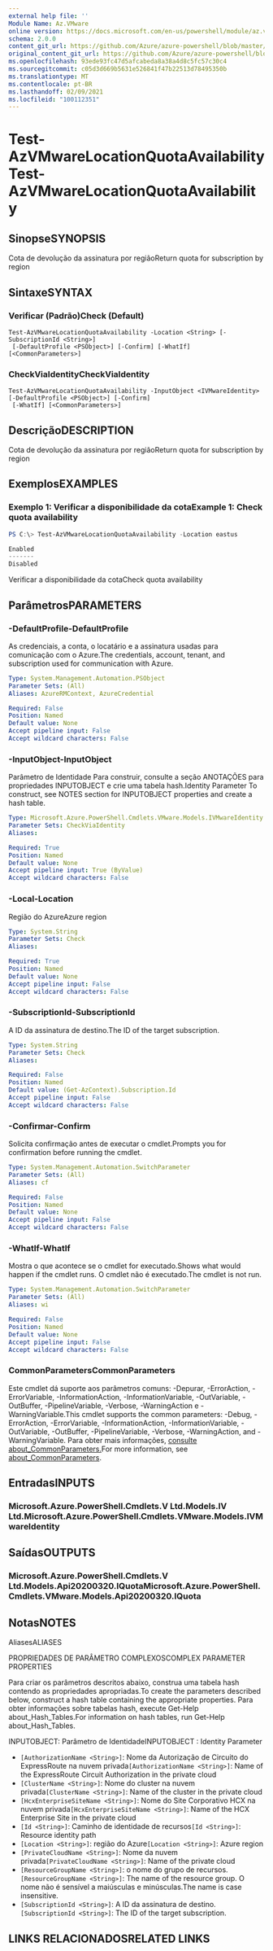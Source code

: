 ```yaml
---
external help file: ''
Module Name: Az.VMware
online version: https://docs.microsoft.com/en-us/powershell/module/az.vmware/test-azvmwarelocationquotaavailability
schema: 2.0.0
content_git_url: https://github.com/Azure/azure-powershell/blob/master/src/VMware/help/Test-AzVMwareLocationQuotaAvailability.md
original_content_git_url: https://github.com/Azure/azure-powershell/blob/master/src/VMware/help/Test-AzVMwareLocationQuotaAvailability.md
ms.openlocfilehash: 93ede93fc47d5afcabeda8a38a4d8c5fc57c30c4
ms.sourcegitcommit: c05d3d669b5631e526841f47b22513d78495350b
ms.translationtype: MT
ms.contentlocale: pt-BR
ms.lasthandoff: 02/09/2021
ms.locfileid: "100112351"
---
```

# <span data-ttu-id="84a8e-101">Test-AzVMwareLocationQuotaAvailability</span><span class="sxs-lookup"><span data-stu-id="84a8e-101">Test-AzVMwareLocationQuotaAvailability</span></span>

## <span data-ttu-id="84a8e-102">Sinopse</span><span class="sxs-lookup"><span data-stu-id="84a8e-102">SYNOPSIS</span></span>
<span data-ttu-id="84a8e-103">Cota de devolução da assinatura por região</span><span class="sxs-lookup"><span data-stu-id="84a8e-103">Return quota for subscription by region</span></span>

## <span data-ttu-id="84a8e-104">Sintaxe</span><span class="sxs-lookup"><span data-stu-id="84a8e-104">SYNTAX</span></span>

### <span data-ttu-id="84a8e-105">Verificar (Padrão)</span><span class="sxs-lookup"><span data-stu-id="84a8e-105">Check (Default)</span></span>
```
Test-AzVMwareLocationQuotaAvailability -Location <String> [-SubscriptionId <String>]
 [-DefaultProfile <PSObject>] [-Confirm] [-WhatIf] [<CommonParameters>]
```

### <span data-ttu-id="84a8e-106">CheckViaIdentity</span><span class="sxs-lookup"><span data-stu-id="84a8e-106">CheckViaIdentity</span></span>
```
Test-AzVMwareLocationQuotaAvailability -InputObject <IVMwareIdentity> [-DefaultProfile <PSObject>] [-Confirm]
 [-WhatIf] [<CommonParameters>]
```

## <span data-ttu-id="84a8e-107">Descrição</span><span class="sxs-lookup"><span data-stu-id="84a8e-107">DESCRIPTION</span></span>
<span data-ttu-id="84a8e-108">Cota de devolução da assinatura por região</span><span class="sxs-lookup"><span data-stu-id="84a8e-108">Return quota for subscription by region</span></span>

## <span data-ttu-id="84a8e-109">Exemplos</span><span class="sxs-lookup"><span data-stu-id="84a8e-109">EXAMPLES</span></span>

### <span data-ttu-id="84a8e-110">Exemplo 1: Verificar a disponibilidade da cota</span><span class="sxs-lookup"><span data-stu-id="84a8e-110">Example 1: Check quota availability</span></span>
```powershell
PS C:\> Test-AzVMwareLocationQuotaAvailability -Location eastus

Enabled
-------
Disabled
```

<span data-ttu-id="84a8e-111">Verificar a disponibilidade da cota</span><span class="sxs-lookup"><span data-stu-id="84a8e-111">Check quota availability</span></span>

## <span data-ttu-id="84a8e-112">Parâmetros</span><span class="sxs-lookup"><span data-stu-id="84a8e-112">PARAMETERS</span></span>

### <span data-ttu-id="84a8e-113">-DefaultProfile</span><span class="sxs-lookup"><span data-stu-id="84a8e-113">-DefaultProfile</span></span>
<span data-ttu-id="84a8e-114">As credenciais, a conta, o locatário e a assinatura usadas para comunicação com o Azure.</span><span class="sxs-lookup"><span data-stu-id="84a8e-114">The credentials, account, tenant, and subscription used for communication with Azure.</span></span>

```yaml
Type: System.Management.Automation.PSObject
Parameter Sets: (All)
Aliases: AzureRMContext, AzureCredential

Required: False
Position: Named
Default value: None
Accept pipeline input: False
Accept wildcard characters: False
```

### <span data-ttu-id="84a8e-115">-InputObject</span><span class="sxs-lookup"><span data-stu-id="84a8e-115">-InputObject</span></span>
<span data-ttu-id="84a8e-116">Parâmetro de Identidade Para construir, consulte a seção ANOTAÇÕES para propriedades INPUTOBJECT e crie uma tabela hash.</span><span class="sxs-lookup"><span data-stu-id="84a8e-116">Identity Parameter To construct, see NOTES section for INPUTOBJECT properties and create a hash table.</span></span>

```yaml
Type: Microsoft.Azure.PowerShell.Cmdlets.VMware.Models.IVMwareIdentity
Parameter Sets: CheckViaIdentity
Aliases:

Required: True
Position: Named
Default value: None
Accept pipeline input: True (ByValue)
Accept wildcard characters: False
```

### <span data-ttu-id="84a8e-117">-Local</span><span class="sxs-lookup"><span data-stu-id="84a8e-117">-Location</span></span>
<span data-ttu-id="84a8e-118">Região do Azure</span><span class="sxs-lookup"><span data-stu-id="84a8e-118">Azure region</span></span>

```yaml
Type: System.String
Parameter Sets: Check
Aliases:

Required: True
Position: Named
Default value: None
Accept pipeline input: False
Accept wildcard characters: False
```

### <span data-ttu-id="84a8e-119">-SubscriptionId</span><span class="sxs-lookup"><span data-stu-id="84a8e-119">-SubscriptionId</span></span>
<span data-ttu-id="84a8e-120">A ID da assinatura de destino.</span><span class="sxs-lookup"><span data-stu-id="84a8e-120">The ID of the target subscription.</span></span>

```yaml
Type: System.String
Parameter Sets: Check
Aliases:

Required: False
Position: Named
Default value: (Get-AzContext).Subscription.Id
Accept pipeline input: False
Accept wildcard characters: False
```

### <span data-ttu-id="84a8e-121">-Confirmar</span><span class="sxs-lookup"><span data-stu-id="84a8e-121">-Confirm</span></span>
<span data-ttu-id="84a8e-122">Solicita confirmação antes de executar o cmdlet.</span><span class="sxs-lookup"><span data-stu-id="84a8e-122">Prompts you for confirmation before running the cmdlet.</span></span>

```yaml
Type: System.Management.Automation.SwitchParameter
Parameter Sets: (All)
Aliases: cf

Required: False
Position: Named
Default value: None
Accept pipeline input: False
Accept wildcard characters: False
```

### <span data-ttu-id="84a8e-123">-WhatIf</span><span class="sxs-lookup"><span data-stu-id="84a8e-123">-WhatIf</span></span>
<span data-ttu-id="84a8e-124">Mostra o que acontece se o cmdlet for executado.</span><span class="sxs-lookup"><span data-stu-id="84a8e-124">Shows what would happen if the cmdlet runs.</span></span>
<span data-ttu-id="84a8e-125">O cmdlet não é executado.</span><span class="sxs-lookup"><span data-stu-id="84a8e-125">The cmdlet is not run.</span></span>

```yaml
Type: System.Management.Automation.SwitchParameter
Parameter Sets: (All)
Aliases: wi

Required: False
Position: Named
Default value: None
Accept pipeline input: False
Accept wildcard characters: False
```

### <span data-ttu-id="84a8e-126">CommonParameters</span><span class="sxs-lookup"><span data-stu-id="84a8e-126">CommonParameters</span></span>
<span data-ttu-id="84a8e-127">Este cmdlet dá suporte aos parâmetros comuns: -Depurar, -ErrorAction, -ErrorVariable, -InformationAction, -InformationVariable, -OutVariable, -OutBuffer, -PipelineVariable, -Verbose, -WarningAction e -WarningVariable.</span><span class="sxs-lookup"><span data-stu-id="84a8e-127">This cmdlet supports the common parameters: -Debug, -ErrorAction, -ErrorVariable, -InformationAction, -InformationVariable, -OutVariable, -OutBuffer, -PipelineVariable, -Verbose, -WarningAction, and -WarningVariable.</span></span> <span data-ttu-id="84a8e-128">Para obter mais informações, [consulte about_CommonParameters.](http://go.microsoft.com/fwlink/?LinkID=113216)</span><span class="sxs-lookup"><span data-stu-id="84a8e-128">For more information, see [about_CommonParameters](http://go.microsoft.com/fwlink/?LinkID=113216).</span></span>

## <span data-ttu-id="84a8e-129">Entradas</span><span class="sxs-lookup"><span data-stu-id="84a8e-129">INPUTS</span></span>

### <span data-ttu-id="84a8e-130">Microsoft.Azure.PowerShell.Cmdlets.V Ltd.Models.IV Ltd.</span><span class="sxs-lookup"><span data-stu-id="84a8e-130">Microsoft.Azure.PowerShell.Cmdlets.VMware.Models.IVMwareIdentity</span></span>

## <span data-ttu-id="84a8e-131">Saídas</span><span class="sxs-lookup"><span data-stu-id="84a8e-131">OUTPUTS</span></span>

### <span data-ttu-id="84a8e-132">Microsoft.Azure.PowerShell.Cmdlets.V Ltd.Models.Api20200320.IQuota</span><span class="sxs-lookup"><span data-stu-id="84a8e-132">Microsoft.Azure.PowerShell.Cmdlets.VMware.Models.Api20200320.IQuota</span></span>

## <span data-ttu-id="84a8e-133">Notas</span><span class="sxs-lookup"><span data-stu-id="84a8e-133">NOTES</span></span>

<span data-ttu-id="84a8e-134">Aliases</span><span class="sxs-lookup"><span data-stu-id="84a8e-134">ALIASES</span></span>

<span data-ttu-id="84a8e-135">PROPRIEDADES DE PARÂMETRO COMPLEXOS</span><span class="sxs-lookup"><span data-stu-id="84a8e-135">COMPLEX PARAMETER PROPERTIES</span></span>

<span data-ttu-id="84a8e-136">Para criar os parâmetros descritos abaixo, construa uma tabela hash contendo as propriedades apropriadas.</span><span class="sxs-lookup"><span data-stu-id="84a8e-136">To create the parameters described below, construct a hash table containing the appropriate properties.</span></span> <span data-ttu-id="84a8e-137">Para obter informações sobre tabelas hash, execute Get-Help about_Hash_Tables.</span><span class="sxs-lookup"><span data-stu-id="84a8e-137">For information on hash tables, run Get-Help about_Hash_Tables.</span></span>


<span data-ttu-id="84a8e-138">INPUTOBJECT: <IVMwareIdentity> Parâmetro de Identidade</span><span class="sxs-lookup"><span data-stu-id="84a8e-138">INPUTOBJECT <IVMwareIdentity>: Identity Parameter</span></span>
  - <span data-ttu-id="84a8e-139">`[AuthorizationName <String>]`: Nome da Autorização de Circuito do ExpressRoute na nuvem privada</span><span class="sxs-lookup"><span data-stu-id="84a8e-139">`[AuthorizationName <String>]`: Name of the ExpressRoute Circuit Authorization in the private cloud</span></span>
  - <span data-ttu-id="84a8e-140">`[ClusterName <String>]`: Nome do cluster na nuvem privada</span><span class="sxs-lookup"><span data-stu-id="84a8e-140">`[ClusterName <String>]`: Name of the cluster in the private cloud</span></span>
  - <span data-ttu-id="84a8e-141">`[HcxEnterpriseSiteName <String>]`: Nome do Site Corporativo HCX na nuvem privada</span><span class="sxs-lookup"><span data-stu-id="84a8e-141">`[HcxEnterpriseSiteName <String>]`: Name of the HCX Enterprise Site in the private cloud</span></span>
  - <span data-ttu-id="84a8e-142">`[Id <String>]`: Caminho de identidade de recursos</span><span class="sxs-lookup"><span data-stu-id="84a8e-142">`[Id <String>]`: Resource identity path</span></span>
  - <span data-ttu-id="84a8e-143">`[Location <String>]`: região do Azure</span><span class="sxs-lookup"><span data-stu-id="84a8e-143">`[Location <String>]`: Azure region</span></span>
  - <span data-ttu-id="84a8e-144">`[PrivateCloudName <String>]`: Nome da nuvem privada</span><span class="sxs-lookup"><span data-stu-id="84a8e-144">`[PrivateCloudName <String>]`: Name of the private cloud</span></span>
  - <span data-ttu-id="84a8e-145">`[ResourceGroupName <String>]`: o nome do grupo de recursos.</span><span class="sxs-lookup"><span data-stu-id="84a8e-145">`[ResourceGroupName <String>]`: The name of the resource group.</span></span> <span data-ttu-id="84a8e-146">O nome não é sensível a maiúsculas e minúsculas.</span><span class="sxs-lookup"><span data-stu-id="84a8e-146">The name is case insensitive.</span></span>
  - <span data-ttu-id="84a8e-147">`[SubscriptionId <String>]`: A ID da assinatura de destino.</span><span class="sxs-lookup"><span data-stu-id="84a8e-147">`[SubscriptionId <String>]`: The ID of the target subscription.</span></span>

## <span data-ttu-id="84a8e-148">LINKS RELACIONADOS</span><span class="sxs-lookup"><span data-stu-id="84a8e-148">RELATED LINKS</span></span>

